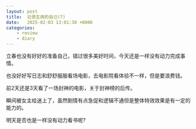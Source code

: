 ```yaml
---
layout: post
title:  记录生病的自己(7)
date:   2025-02-03 13:01:30 +0800
categories: 
    - review
    - diary
---
```


立春也没有好好的准备自己，错过很多美好时间，今天还是一样没有动力完成事情。

也没好好写日志和舒舒服服看场电影，去电影院看体验不一样，但是要浪费钱。

前2天还是3天看了一场封神的电影，关于封神榜的后传。

瞬间被女主给迷上了，虽然剧情有点急促和逻辑不通但是整体特效效果是有一定的能力的。

明天是否也是一样没有动力看书呢?